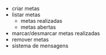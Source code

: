 - criar metas 
- listar metas
  - metas realizadas
  - metas abertas
- marcar/desmarcar metas realizadas
- remover metas 
- sistema de mensagens